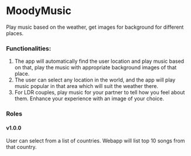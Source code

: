 # MoodyMusic
Play music based on the weather, get images for background for different places.

### Functionalities:
1. The app will automatically find the user location and play music based on that, play the music with appropriate background images of that place.
2. The user can select any location in the world, and the app will play music popular in that area which will suit the weather there.
3. For LDR couples, play music for your partner to tell how you feel about them. Enhance your experience with an image of your choice.


### Roles
#### v1.0.0
User can select from a list of countries.
Webapp will list top 10 songs from that country.